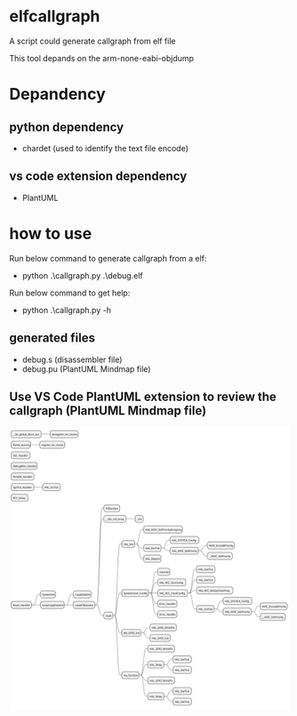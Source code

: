 # elfcallgraph
A script could generate callgraph from elf file

This tool depands on the arm-none-eabi-objdump

# Depandency

## python dependency
- chardet (used to identify the text file encode)

## vs code extension dependency
- PlantUML

# how to use
Run below command to generate callgraph from a elf:
- python .\callgraph.py .\debug.elf

Run below command to get help:
- python .\callgraph.py -h

## generated files
- debug.s (disassembler file)
- debug.pu (PlantUML Mindmap file)

## Use VS Code PlantUML extension to review the callgraph (PlantUML Mindmap file)
![callgraph](./image/debug.svg)